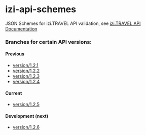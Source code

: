 izi-api-schemes
===============

JSON Schemes for izi.TRAVEL API validation, see [izi.TRAVEL API Documentation](https://api-docs.izi.travel/ "izi.TRAVEL API Documentation")


### Branches for certain API versions:

#### Previous
  * [version/1.2.1](https://github.com/iziteq/izi-api-schemes/tree/version/1.2.1)
  * [version/1.2.2](https://github.com/iziteq/izi-api-schemes/tree/version/1.2.2)
  * [version/1.2.3](https://github.com/iziteq/izi-api-schemes/tree/version/1.2.3)
  * [version/1.2.4](https://github.com/iziteq/izi-api-schemes/tree/version/1.2.4)

#### Current
  * [version/1.2.5](https://github.com/iziteq/izi-api-schemes/tree/version/1.2.5)

#### Development (next)
  * [version/1.2.6](https://github.com/iziteq/izi-api-schemes/tree/version/1.2.6)


